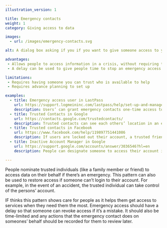 ```yaml
---
illustration_version: 1

title: Emergency contacts
weight: 1
category: Giving access to data

images:
  - url: /images/emergency-contacts.svg

alt: A dialog box asking if you if you want to give someone access to your account in an emergency.

advantages:
 - Allows people to access information in a crisis, without requiring them to go through the usual identity and security checks
 - A delay can be used to give people time to stop an emergency access if it is triggered by mistake

limitations:
 - Requires having someone you can trust who is available to help
 - Requires advance planning to set up

examples:
  - title: Emergency access user in LastPass
    url: https://support.logmeininc.com/lastpass/help/set-up-and-manage-emergency-access-lp030013
    description: Users’ can grant emergency contacts one-time access to their Lastpass vaults
  - title: Trusted Contacts in Google
    url: https://contacts.google.com/trustedcontacts/
    description: Trusted contacts can see each others’ location in an emergency
  - title: Trusted contacts in Facebook
    url: https://www.facebook.com/help/119897751441086
    description: If users are locked out their account, a trusted friend can send them a recovery code and URL link to get access
  - title: Inactive Account Manager in Google
    url: https://support.google.com/accounts/answer/3036546?hl=en
    description: People can designate someone to access their account if they are unexpectedly unable to use it.

---
```


People nominate trusted individuals (like a family member or friend) to access data on their behalf if there’s an emergency. This pattern can also be used to restore access if someone can’t login to their account. For example, in the event of an accident, the trusted individual can take control of the persons’ account.

IF thinks this pattern shows care for people as it helps them get access to services when they need them the most. Emergency access should have a delay so that someone can revoke access if it’s a mistake. It should also be time-limited and any actions that the emergency contact does on someones’ behalf should be recorded for them to review later.
